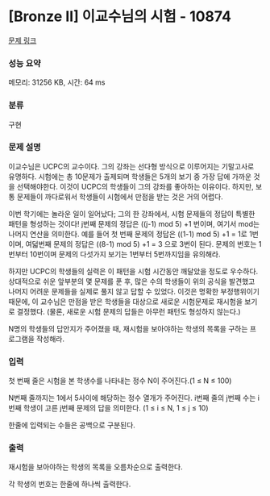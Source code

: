 # [Bronze II] 이교수님의 시험 - 10874 

[문제 링크](https://www.acmicpc.net/problem/10874) 

### 성능 요약

메모리: 31256 KB, 시간: 64 ms

### 분류

구현

### 문제 설명

<p>이교수님은 UCPC의 교수이다. 그의 강좌는 선다형 방식으로 이루어지는 기말고사로 유명하다. 시험에는 총 10문제가 출제되며 학생들은 5개의 보기 중 가장 답에 가까운 것을 선택해야한다. 이것이 UCPC의 학생들이 그의 강좌를 좋아하는 이유이다. 하지만, 보통 문제들이 까다로워서 학생들이 시험에서 만점을 받는 것은 거의 어렵다. </p>

<p>이번 학기에는 놀라운 일이 일어났다; 그의 한 강좌에서, 시험 문제들의 정답이 특별한 패턴을 형성하는 것이다! j번째 문제의 정답은 ((j-1) mod 5) +1 번이며, 여기서 mod는 나머지 연산을 의미한다. 예를 들어 첫 번째 문제의 정답은 ((1-1) mod 5) +1 = 1로 1번이며, 여덟번째 문제의 정답은 ((8-1) mod 5) +1 = 3 으로 3번이 된다. 문제의 번호는 1번부터 10번이며 문제의 다섯가지 보기는 1번부터 5번까지임을 유의해라.</p>

<p>하지만 UCPC의 학생들의 실력은 이 패턴을 시험 시간동안 깨달았을 정도로 우수하다. 상대적으로 쉬운 앞부분의 몇 문제를 푼 후, 많은 수의 학생들이 위의 공식을 발견했고 나머지 어려운 문제들을 실제로 풀지 않고 답할 수 있었다. 이것은 명확한 부정행위이기 때문에, 이 교수님은 만점을 받은 학생들을 대상으로 새로운 시험문제로 재시험을 보기로 결정했다. (물론, 새로운 시험 문제의 답들은 아무런 패턴도 형성하지 않는다.)</p>

<p>N명의 학생들의 답안지가 주어졌을 때, 재시험을 보아야하는 학생의 목록을 구하는 프로그램을 작성해라.</p>

### 입력 

 <p>첫 번째 줄은 시험을 본 학생수를 나타내는 정수 N이 주어진다.(1 ≤ N ≤ 100)</p>

<p>N번째 줄까지는 1에서 5사이에 해당하는 정수 열개가 주어진다. i번째 줄의 j번째 수는 i번째 학생이 고른 j번째 문제의 답을 의미한다. (1 ≤ i ≤ N, 1 ≤ j ≤ 10)</p>

<p>한줄에 입력되는 수들은 공백으로 구분된다.</p>

### 출력 

 <p>재시험을 보아야하는 학생의 목록을 오름차순으로 출력한다.</p>

<p>각 학생의 번호는 한줄에 하나씩 출력한다.</p>


